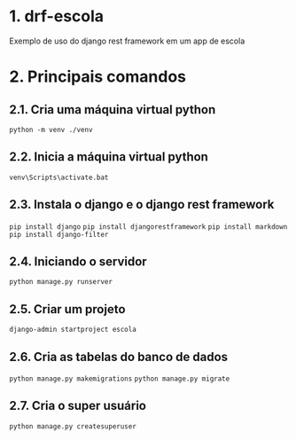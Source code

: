 # 1. drf-escola
Exemplo de uso do django rest framework em um app de escola

# 2. Principais comandos
## 2.1. Cria uma máquina virtual python
`python -m venv ./venv`
## 2.2. Inicia a máquina virtual python
`venv\Scripts\activate.bat`

## 2.3. Instala o django e o django rest framework
`pip install django`
`pip install djangorestframework`
`pip install markdown`
`pip install django-filter`

## 2.4. Iniciando o servidor
`python manage.py runserver`

## 2.5. Criar um projeto
`django-admin startproject escola`

## 2.6. Cria as tabelas do banco de dados
`python manage.py makemigrations`
`python manage.py migrate`

## 2.7. Cria o super usuário
`python manage.py createsuperuser`